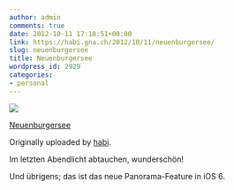 ```yaml
---
author: admin
comments: true
date: 2012-10-11 17:18:51+00:00
link: https://habi.gna.ch/2012/10/11/neuenburgersee/
slug: neuenburgersee
title: Neuenburgersee
wordpress_id: 2929
categories:
- personal
---
```



 [![](http://farm9.staticflickr.com/8195/8077503897_ba1d2548db_m.jpg)](http://www.flickr.com/photos/habi/8077503897/)
   

 
  [Neuenburgersee](http://www.flickr.com/photos/habi/8077503897/)
    

  Originally uploaded by [habi](http://www.flickr.com/photos/habi/).
 



Im letzten Abendlicht abtauchen, wunderschön!  

  

Und übrigens; das ist das neue Panorama-Feature in iOS 6.
  

